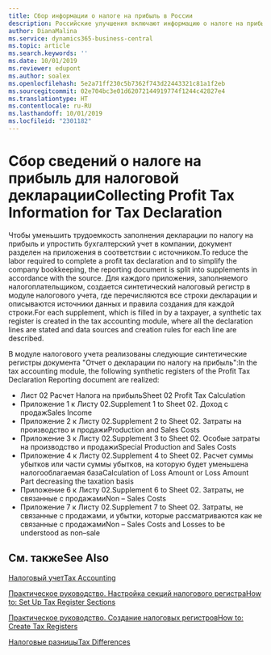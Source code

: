 ```yaml
---
title: Сбор информации о налоге на прибыль в России
description: Российские улучшения включают информацию о налоге на прибыль для налоговых деклараций.
author: DianaMalina
ms.service: dynamics365-business-central
ms.topic: article
ms.search.keywords: ''
ms.date: 10/01/2019
ms.reviewer: edupont
ms.author: soalex
ms.openlocfilehash: 5e2a71ff230c5b7362f743d22443321c81a1f2eb
ms.sourcegitcommit: 02e704bc3e01d62072144919774f1244c42827e4
ms.translationtype: HT
ms.contentlocale: ru-RU
ms.lasthandoff: 10/01/2019
ms.locfileid: "2301182"
---
```

# <a name="collecting-profit-tax-information-for-tax-declaration"></a><span data-ttu-id="407e0-103">Сбор сведений о налоге на прибыль для налоговой декларации</span><span class="sxs-lookup"><span data-stu-id="407e0-103">Collecting Profit Tax Information for Tax Declaration</span></span>

<span data-ttu-id="407e0-104">Чтобы уменьшить трудоемкость заполнения декларации по налогу на прибыль и упростить бухгалтерский учет в компании, документ разделен на приложения в соответствии с источником.</span><span class="sxs-lookup"><span data-stu-id="407e0-104">To reduce the labor required to complete a profit tax declaration and to simplify the company bookkeeping, the reporting document is split into supplements in accordance with the source.</span></span> <span data-ttu-id="407e0-105">Для каждого приложения, заполняемого налогоплательщиком, создается синтетический налоговый регистр в модуле налогового учета, где перечисляются все строки декларации и описываются источники данных и правила создания для каждой строки.</span><span class="sxs-lookup"><span data-stu-id="407e0-105">For each supplement, which is filled in by a taxpayer, a synthetic tax register is created in the tax accounting module, where all the declaration lines are stated and data sources and creation rules for each line are described.</span></span> 

<span data-ttu-id="407e0-106">В модуле налогового учета реализованы следующие синтетические регистры документа "Отчет о декларации по налогу на прибыль":</span><span class="sxs-lookup"><span data-stu-id="407e0-106">In the tax accounting module, the following synthetic registers of the Profit Tax Declaration Reporting document are realized:</span></span> 

- <span data-ttu-id="407e0-107">Лист 02 Расчет Налога на прибыль</span><span class="sxs-lookup"><span data-stu-id="407e0-107">Sheet 02 Profit Tax Calculation</span></span>
- <span data-ttu-id="407e0-108">Приложение 1 к Листу 02.</span><span class="sxs-lookup"><span data-stu-id="407e0-108">Supplement 1 to Sheet 02.</span></span> <span data-ttu-id="407e0-109">Доход с продаж</span><span class="sxs-lookup"><span data-stu-id="407e0-109">Sales Income</span></span>
- <span data-ttu-id="407e0-110">Приложение 2 к Листу 02.</span><span class="sxs-lookup"><span data-stu-id="407e0-110">Supplement 2 to Sheet 02.</span></span> <span data-ttu-id="407e0-111">Затраты на производство и продажи</span><span class="sxs-lookup"><span data-stu-id="407e0-111">Production and Sales Costs</span></span>
- <span data-ttu-id="407e0-112">Приложение 3 к Листу 02.</span><span class="sxs-lookup"><span data-stu-id="407e0-112">Supplement 3 to Sheet 02.</span></span> <span data-ttu-id="407e0-113">Особые затраты на производство и продажи</span><span class="sxs-lookup"><span data-stu-id="407e0-113">Special Production and Sales Costs</span></span>
- <span data-ttu-id="407e0-114">Приложение 4 к Листу 02.</span><span class="sxs-lookup"><span data-stu-id="407e0-114">Supplement 4 to Sheet 02.</span></span> <span data-ttu-id="407e0-115">Расчет суммы убытков или части суммы убытков, на которую будет уменьшена налогооблагаемая база</span><span class="sxs-lookup"><span data-stu-id="407e0-115">Calculation of Loss Amount or Loss Amount Part decreasing the taxation basis</span></span>
- <span data-ttu-id="407e0-116">Приложение 6 к Листу 02.</span><span class="sxs-lookup"><span data-stu-id="407e0-116">Supplement 6 to Sheet 02.</span></span> <span data-ttu-id="407e0-117">Затраты, не связанные с продажами</span><span class="sxs-lookup"><span data-stu-id="407e0-117">Non – Sales Costs</span></span>
- <span data-ttu-id="407e0-118">Приложение 7 к Листу 02.</span><span class="sxs-lookup"><span data-stu-id="407e0-118">Supplement 7 to Sheet 02.</span></span> <span data-ttu-id="407e0-119">Затраты, не связанные с продажами, и убытки, которые рассматриваются как не связанные с продажами</span><span class="sxs-lookup"><span data-stu-id="407e0-119">Non – Sales Costs and Losses to be understood as non–sale</span></span>

 

## <a name="see-also"></a><span data-ttu-id="407e0-120">См. также</span><span class="sxs-lookup"><span data-stu-id="407e0-120">See Also</span></span> 

[<span data-ttu-id="407e0-121">Налоговый учет</span><span class="sxs-lookup"><span data-stu-id="407e0-121">Tax Accounting</span></span>](Tax-Accounting.md)

[<span data-ttu-id="407e0-122">Практическое руководство. Настройка секций налогового регистра</span><span class="sxs-lookup"><span data-stu-id="407e0-122">How to: Set Up Tax Register Sections</span></span>](How-to-Set-Up-Tax-Register-Sections.md)

 [<span data-ttu-id="407e0-123">Практическое руководство. Создание налоговых регистров</span><span class="sxs-lookup"><span data-stu-id="407e0-123">How to: Create Tax Registers</span></span>](How-to-Create-Tax-Registers.md)

[<span data-ttu-id="407e0-124">Налоговые разницы</span><span class="sxs-lookup"><span data-stu-id="407e0-124">Tax Differences</span></span>](Tax-Differences.md)